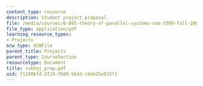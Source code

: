 ```yaml
---
content_type: resource
description: Student project proposal.
file: /media/courses/6-895-theory-of-parallel-systems-sma-5509-fall-2003/f11906fd2f2476d05b43c9eb25e815f1_sukhaj_prop.pdf
file_type: application/pdf
learning_resource_types:
- Projects
ocw_type: OCWFile
parent_title: Projects
parent_type: CourseSection
resourcetype: Document
title: sukhaj_prop.pdf
uid: f11906fd-2f24-76d0-5b43-c9eb25e815f1
---
```


